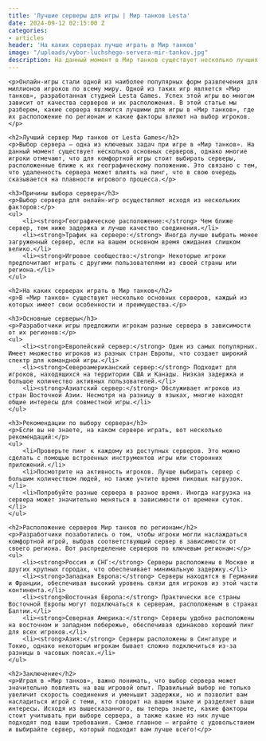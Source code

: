 ```yaml
---
title: 'Лучшие серверы для игры | Мир танков Lesta'
date: 2024-09-12 02:15:00 Z
categories:
- articles
header: 'На каких серверах лучше играть в Мир танков'
image: "/uploads/vybor-luchshego-servera-mir-tankov.jpg"
description: На данный момент в Мир танков существует несколько лучших серверов, однако многие игроки отмечают, что для комфортной игры стоит выбирать серверы, расположенные ближе к их географическому положению...
---
```


    <p>Онлайн-игры стали одной из наиболее популярных форм развлечения для миллионов игроков по всему миру. Одной из таких игр является «Мир танков», разработанная студией Lesta Games. Успех этой игры во многом зависит от качества серверов и их расположения. В этой статье мы разберем, какие сервера являются лучшими для игры в «Мир танков», где их расположение по регионам и какие факторы влияют на выбор игроков.</p>

    <h2>Лучший сервер Мир танков от Lesta Games</h2>
    <p>Выбор сервера – одна из ключевых задач при игре в «Мир танков». На данный момент существует несколько основных серверов, однако многие игроки отмечают, что для комфортной игры стоит выбирать серверы, расположенные ближе к их географическому положению. Это связано с тем, что удаленность сервера может влиять на пинг, что в свою очередь сказывается на плавности игрового процесса.</p>
    
    <h3>Причины выбора сервера</h3>
    <p>Выбор сервера для онлайн-игр осуществляют исходя из нескольких факторов:</p>
    <ul>
        <li><strong>Географическое расположение:</strong> Чем ближе сервер, тем ниже задержка и лучше качество соединения.</li>
        <li><strong>Трафик на сервере:</strong> Иногда лучше выбрать менее загруженный сервер, если на вашем основном время ожидания слишком велико.</li>
        <li><strong>Игровое сообщество:</strong> Некоторые игроки предпочитают играть с другими пользователями из своей страны или региона.</li>
    </ul>

    <h2>На каких серверах играть в Мир танков</h2>
    <p>В «Мир танков» существуют несколько основных серверов, каждый из которых имеет свои особенности и преимущества.</p>
    
    <h3>Основные серверы</h3>
    <p>Разработчики игры предложили игрокам разные сервера в зависимости от их регионов:</p>
    <ul>
        <li><strong>Европейский сервер:</strong> Один из самых популярных. Имеет множество игроков из разных стран Европы, что создает широкий спектр для командной игры.</li>
        <li><strong>Североамериканский сервер:</strong> Подходит для игроков, находящихся на территории США и Канады. Низкая задержка и большое количество активных пользователей.</li>
        <li><strong>Азиатский сервер:</strong> Обслуживает игроков из стран Восточной Азии. Несмотря на разницу в языках, многие находят общие интересы для совместной игры.</li>
    </ul>

    <h3>Рекомендации по выбору сервера</h3>
    <p>Если вы не знаете, на каком сервере играть, вот несколько рекомендаций:</p>
    <ul>
        <li>Проверьте пинг к каждому из доступных серверов. Это можно сделать с помощью встроенных инструментов игры или сторонних приложений.</li>
        <li>Посмотрите на активность игроков. Лучше выбирать сервер с большим количеством людей, но также учтите время пиковых нагрузок.</li>
        <li>Попробуйте разные сервера в разное время. Иногда нагрузка на сервера может значительно меняться в зависимости от времени суток.</li>
    </ul>

    <h2>Расположение серверов Мир танков по регионам</h2>
    <p>Разработчики позаботились о том, чтобы игроки могли наслаждаться комфортной игрой, выбрав соответствующий сервер в зависимости от своего региона. Вот распределение серверов по ключевым регионам:</p>
    <ul>
        <li><strong>Россия и СНГ:</strong> Серверы расположены в Москве и других крупных городах, что обеспечивает минимальную задержку.</li>
        <li><strong>Западная Европа:</strong> Серверы находятся в Германии и Франции, обеспечивая высокий уровень связи для игроков из этой части континента.</li>
        <li><strong>Восточная Европа:</strong> Практически все страны Восточной Европы могут подключаться к серверам, расположеным в странах Балтии.</li>
        <li><strong>Северная Америка:</strong> Серверы удобно расположены на восточном и западном побережье, обеспечивая одинаково хороший пинг для всех игроков.</li>
        <li><strong>Азия:</strong> Серверы расположены в Сингапуре и Токио, однако некоторым игрокам бывает сложно подключиться из-за разницы в часовых поясах.</li>
    </ul>

    <h2>Заключение</h2>
    <p>Играя в «Мир танков», важно понимать, что выбор сервера может значительно повлиять на ваш игровой опыт. Правильный выбор не только увеличит скорость соединения и уменьшит задержки, но и позволит вам насладиться игрой с теми, кто говорит на вашем языке и разделяет ваши интересы. Исходя из вышесказанного, вы теперь знаете, какие факторы стоит учитывать при выборе сервера, а также какие из них лучше подходят под ваши требования. Самое главное — играйте с удовольствием и выбирайте сервер, который подходит вам лучше всего!</p>
